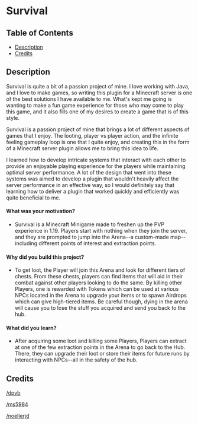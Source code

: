 # Survival

## Table of Contents

- [Description](#description)
- [Credits](#credits)

## Description

Survival is quite a bit of a passion project of mine. I love working with Java, and I love to make games, so writing this plugin for a Minecraft server is one of the best solutions I have available to me. What's kept me going is wanting to make a fun game experience for those who may come to play this game, and it also fills one of my desires to create a game that is of this style.

Survival is a passion project of mine that brings a lot of different aspects of games that I enjoy. The looting, player vs player action, and the infinite feeling gameplay loop is one that I quite enjoy, and creating this in the form of a Minecraft server plugin allows me to bring this idea to life.

I learned how to develop intricate systems that interact with each other to provide an enjoyable playing experience for the players while maintaining optimal server performance. A lot of the design that went into these systems was aimed to develop a plugin that wouldn't heavily affect the server performance in an effective way, so I would definitely say that learning how to deliver a plugin that worked quickly and efficiently was quite beneficial to me.

#### What was your motivation?

- Survival is a Minecraft Minigame made to freshen up the PVP experience in 1.19. Players start with nothing when they join the server, and they are prompted to jump into the Arena--a custom-made map--including different points of interest and extraction points.

#### Why did you build this project?

- To get loot, the Player will join this Arena and look for different tiers of chests. From these chests, players can find items that will aid in their combat against other players looking to do the same. By killing other Players, one is rewarded with Tokens which can be used at various NPCs located in the Arena to upgrade your items or to spawn Airdrops which can give high-tiered items. Be careful though, dying in the arena will cause you to lose the stuff you acquired and send you back to the hub.

#### What did you learn?

- After acquiring some loot and killing some Players, Players can extract at one of the few extraction points in the Arena to go back to the Hub. There, they can upgrade their loot or store their items for future runs by interacting with NPCs--all in the safety of the hub.

## Credits

[/dpvb](https://github.com/dpvb)

[/ms5984](https://github.com/ms5984)

[/noellerjd](https://github.com/noellerjd)
